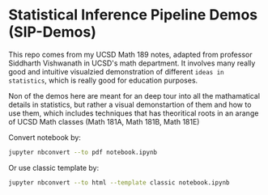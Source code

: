 # Statistical Inference Pipeline Demos (SIP-Demos)
This repo comes from my UCSD Math 189 notes, adapted from professor Siddharth Vishwanath in UCSD's math department. It involves many really good and intuitive visualzied demonstration of different `ideas in statistics`, which is really good for education purposes.

Non of the demos here are meant for an deep tour into all the mathamatical details in statistics, but rather a visual demonstartion of them and how to use them, which includes techniques that has theoritical roots in an arange of UCSD Math classes (Math 181A, Math 181B, Math 181E)

Convert notebook by:

```bash
jupyter nbconvert --to pdf notebook.ipynb
```

Or use classic template by:

```bash
jupyter nbconvert --to html --template classic notebook.ipynb
```